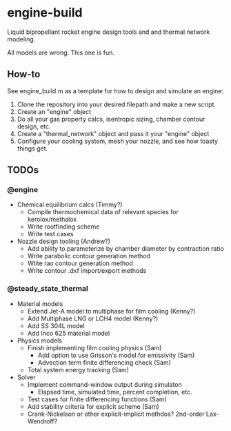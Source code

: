 # engine-build
Liquid bipropellant rocket engine design tools and and thermal network modeling.

All models are wrong. This one is fun.

## How-to
See engine_build.m as a template for how to design and simulate an engine:

1. Clone the repository into your desired filepath and make a new script.
2. Create an "engine" object
3. Do all your gas property calcs, isentropic sizing, chamber contour design, etc. 
4. Create a "thermal_network" object and pass it your "engine" object
5. Configure your cooling system, mesh your nozzle, and see how toasty things get.

## TODOs

### @engine
* Chemical equilibrium calcs (Timmy?)
  * Compile thermochemical data of relevant species for kerolox/methalox
  * Write rootfinding scheme
  * Write test cases
* Nozzle design tooling (Andrew?)
  * Add ability to parameterize by chamber diameter by contraction ratio
  * Write parabolic contour generation method
  * Wtite rao contour generation method
  * Write contour .dxf import/export methods
 
### @steady_state_thermal
* Material models
  * Extend Jet-A model to multiphase for film cooling (Kenny?)
  * Add Multiphase LNG or LCH4 model (Kenny?)
  * Add SS 304L model
  * Add Inco 625 material model
* Physics models
  * Finish implementing film cooling physics (Sam)
    * Add option to use Grisson's model for emissivity (Sam)
    * Advection term finite differencing check (Sam)
  * Total system energy tracking (Sam)
* Solver 
  * Implement command-window output during simulaton
    * Elapsed time, simulated time, percent completion, etc.
  * Test cases for finite differencing functions (Sam)
  * Add stability criteria for explicit scheme (Sam)
  * Crank-Nickelson or other explicit-implicit methdos? 2nd-order Lax-Wendroff?




